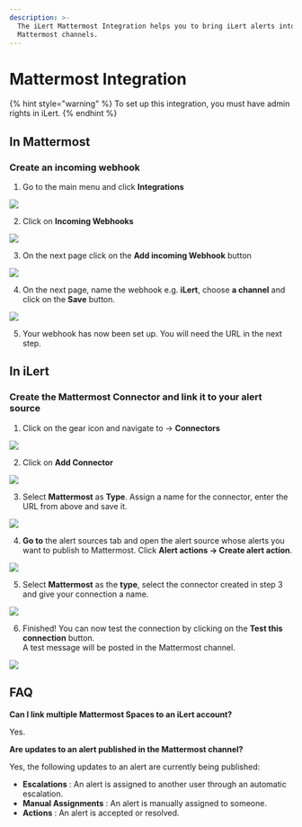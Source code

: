 ```yaml
---
description: >-
  The iLert Mattermost Integration helps you to bring iLert alerts into your
  Mattermost channels.
---
```


# Mattermost Integration

{% hint style="warning" %}
To set up this integration, you must have admin rights in iLert.
{% endhint %}

## In Mattermost <a id="add-to-channel"></a>

### Create an incoming webhook

1. Go to the main menu and click **Integrations**

![](../.gitbook/assets/screenshot_07_02_21__16_44.png)

2. Click on **Incoming Webhooks**

![](../.gitbook/assets/screenshot_07_02_21__16_45.png)

3. On the next page click on the **Add incoming Webhook** button

![](../.gitbook/assets/screenshot_07_02_21__16_47.png)

4. On the next page, name the webhook e.g. **iLert**, choose **a channel** and click on the **Save** button.

![](../.gitbook/assets/screenshot_07_02_21__16_49.png)

5. Your webhook has now been set up. You will need the URL in the next step.

## In iLert <a id="create-alarm-source"></a>

### Create the Mattermost Connector and link it to your alert source

1. Click on the gear icon and navigate to → **Connectors**

![](../.gitbook/assets/go_to_connectors%20%283%29.png)

2. Click on **Add Connector**

![](../.gitbook/assets/create_connector_button.png)

3. Select **Mattermost** as **Type**. Assign a name for the connector, enter the URL from above and save it.

![](../.gitbook/assets/screenshot_07_02_21__16_53.png)

4. **Go to** the alert sources tab and open the alert source whose alerts you want to publish to Mattermost. Click **Alert actions → Create alert action**.

![](../.gitbook/assets/new_incident_action%20%287%29.png)

5. Select **Mattermost** as the **type**, select the connector created in step 3 and give your connection a name.

![](../.gitbook/assets/ilert%20%2874%29.png)

6. Finished! You can now test the connection by clicking on the **Test this connection** button.  
A test message will be posted in the Mattermost channel.

![](../.gitbook/assets/ilert%20%2875%29.png)

## FAQ <a id="faq"></a>

**Can I link multiple Mattermost Spaces to an iLert account?**

Yes.

**Are updates to an alert published in the Mattermost channel?**

Yes, the following updates to an alert are currently being published:

* **Escalations** : An alert is assigned to another user through an automatic escalation.
* **Manual Assignments** : An alert is manually assigned to someone.
* **Actions** : An alert is accepted or resolved.

